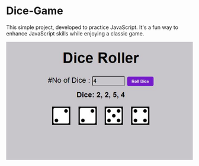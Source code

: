 # Dice-Game

This simple project, developed to practice JavaScript. It's a fun way to enhance JavaScript skills while enjoying a classic game.

![Dice Game](https://github.com/arifulnoman/Dice-Game/blob/main/Screen%20Shot/Capture.JPG)

